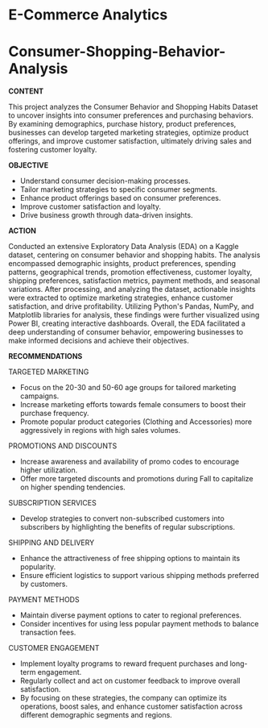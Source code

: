 # E-Commerce Analytics 
# Consumer-Shopping-Behavior-Analysis

**CONTENT**

This project analyzes the Consumer Behavior and Shopping Habits Dataset to uncover insights into consumer preferences and purchasing behaviors. 
By examining demographics, purchase history, product preferences, businesses can develop targeted marketing strategies, optimize product offerings, and improve customer satisfaction, ultimately driving sales and fostering customer loyalty.

**OBJECTIVE**

* Understand consumer decision-making processes.
* Tailor marketing strategies to specific consumer  segments.
* Enhance product offerings based on consumer preferences.
* Improve customer satisfaction and loyalty.
* Drive business growth through data-driven insights.

**ACTION**

Conducted an extensive Exploratory Data Analysis (EDA) on a Kaggle dataset, centering on consumer behavior and shopping habits.
The analysis encompassed demographic insights, product preferences, spending patterns, geographical trends, promotion effectiveness, customer loyalty, shipping preferences, satisfaction metrics, payment methods, and seasonal variations. 
After processing, and analyzing the dataset, actionable insights were extracted to optimize marketing strategies, enhance customer satisfaction, and drive profitability.
Utilizing Python's Pandas, NumPy, and Matplotlib libraries for analysis, these findings were further visualized using Power BI, creating interactive dashboards. Overall, the EDA facilitated a deep understanding of consumer behavior, empowering businesses to make informed decisions and achieve their objectives.

**RECOMMENDATIONS**

TARGETED MARKETING
* Focus on the 20-30 and 50-60 age groups for tailored marketing campaigns.
* Increase marketing efforts towards female consumers to boost their purchase frequency.
* Promote popular product categories (Clothing and Accessories) more aggressively in regions with high sales volumes.
  
PROMOTIONS AND DISCOUNTS
* Increase awareness and availability of promo codes to encourage higher utilization.
* Offer more targeted discounts and promotions during Fall to capitalize on higher spending tendencies.

SUBSCRIPTION SERVICES
* Develop strategies to convert non-subscribed customers into subscribers by highlighting the benefits of regular subscriptions.
  
SHIPPING AND DELIVERY
* Enhance the attractiveness of free shipping options to maintain its popularity.
* Ensure efficient logistics to support various shipping methods preferred by customers.
  
PAYMENT METHODS
* Maintain diverse payment options to cater to regional preferences.
* Consider incentives for using less popular payment methods to balance transaction fees.

CUSTOMER ENGAGEMENT
* Implement loyalty programs to reward frequent purchases and long-term engagement.
* Regularly collect and act on customer feedback to improve overall satisfaction.
* By focusing on these strategies, the company can optimize its operations, boost sales, and enhance customer satisfaction across different demographic segments and regions.

